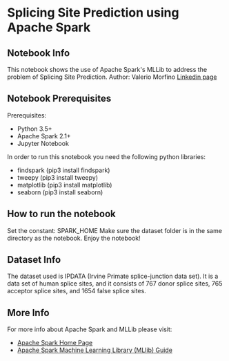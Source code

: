
# Splicing Site Prediction using Apache Spark

## Notebook Info
This notebook shows the use of Apache Spark's MLLib to address the problem of Splicing Site Prediction.
Author: Valerio Morfino [Linkedin page](https://www.linkedin.com/in/valerio-morfino/)

## Notebook Prerequisites
Prerequisites: 
- Python 3.5+
- Apache Spark 2.1+
- Jupyter Notebook 

In order to run this snotebook you need the following python libraries:
- findspark  (pip3 install findspark)
- tweepy	 (pip3 install tweepy)
- matplotlib (pip3 install matplotlib)
- seaborn    (pip3 install seaborn)

## How to run the notebook
Set the constant: SPARK_HOME
Make sure the dataset folder is in the same directory as the notebook.
Enjoy the notebook!

## Dataset Info
The dataset used is IPDATA (Irvine Primate splice-junction data set). It is a data set of human splice sites, and it consists of 767 donor splice sites, 765 acceptor splice sites, and 1654 false splice sites.


## More Info
For more info about Apache Spark and MLLib please visit:
- [Apache Spark Home Page](https://spark.apache.org/)
- [Apache Spark Machine Learning Library (MLlib) Guide](https://spark.apache.org/docs/latest/ml-guide.html)

